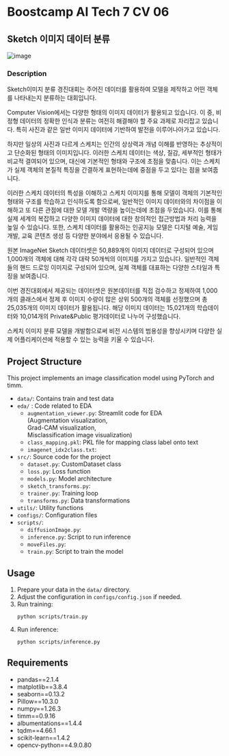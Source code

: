  # Boostcamp AI Tech 7 CV 06
 
## Sketch 이미지 데이터 분류
![image](https://github.com/user-attachments/assets/42997a1b-a4c3-4e5c-b67d-92b217dd277a)
### Description
Sketch이미지 분류 경진대회는 주어진 데이터를 활용하여 모델을 제작하고 어떤 객체를 나타내는지 분류하는 대회입니다.

Computer Vision에서는 다양한 형태의 이미지 데이터가 활용되고 있습니다. 이 중, 비정형 데이터의 정확한 인식과 분류는 여전히 해결해야 할 주요 과제로 자리잡고 있습니다. 특히 사진과 같은 일반 이미지 데이터에 기반하여 발전을 이루어나아가고 있습니다.

하지만 일상의 사진과 다르게 스케치는 인간의 상상력과 개념 이해를 반영하는 추상적이고 단순화된 형태의 이미지입니다. 이러한 스케치 데이터는 색상, 질감, 세부적인 형태가 비교적 결여되어 있으며, 대신에 기본적인 형태와 구조에 초점을 맞춥니다. 이는 스케치가 실제 객체의 본질적 특징을 간결하게 표현하는데에 중점을 두고 있다는 점을 보여줍니다.

이러한 스케치 데이터의 특성을 이해하고 스케치 이미지를 통해 모델이 객체의 기본적인 형태와 구조를 학습하고 인식하도록 함으로써, 일반적인 이미지 데이터와의 차이점을 이해하고 또 다른 관점에 대한 모델 개발 역량을 높이는데에 초점을 두었습니다. 이를 통해 실제 세계의 복잡하고 다양한 이미지 데이터에 대한 창의적인 접근방법과 처리 능력을 높일 수 있습니다. 또한, 스케치 데이터를 활용하는 인공지능 모델은 디지털 예술, 게임 개발, 교육 콘텐츠 생성 등 다양한 분야에서 응용될 수 있습니다.

원본 ImageNet Sketch 데이터셋은 50,889개의 이미지 데이터로 구성되어 있으며 1,000개의 객체에 대해 각각 대략 50개씩의 이미지를 가지고 있습니다. 일반적인 객체들의 핸드 드로잉 이미지로 구성되어 있으며, 실제 객체를 대표하는 다양한 스타일과 특징을 보여줍니다. 

이번 경진대회에서 제공되는 데이터셋은 원본데이터를 직접 검수하고 정제하여 1,000개의 클래스에서 정제 후 이미지 수량이 많은 상위 500개의 객체를 선정했으며 총 25,035개의 이미지 데이터가 활용됩니다. 해당 이미지 데이터는 15,021개의 학습데이터와 10,014개의 Private&Public 평가데이터로 나누어 구성했습니다.

스케치 이미지 분류 모델을 개발함으로써 비전 시스템의 범용성을 향상시키며 다양한 실제 어플리케이션에 적용할 수 있는 능력을 키울 수 있습니다.

## Project Structure
This project implements an image classification model using PyTorch and timm.
- `data/`: Contains train and test data
- `eda/` : Code related to EDA
  - `augmentation_viewer.py`: Streamlit code for EDA  
(Augmentation visualization,  
Grad-CAM visualization,  
Misclassification image visualization)
  - `class_mapping.pkl`: PKL file for mapping class label onto text
  - `imagenet_idx2class.txt`: 
- `src/`: Source code for the project
  - `dataset.py`: CustomDataset class
  - `loss.py`: Loss function
  - `models.py`: Model architecture
  - `sketch_transforms.py`:
  - `trainer.py`: Training loop
  - `transforms.py`: Data transformations
- `utils/`: Utility functions
- `configs/`: Configuration files
- `scripts/`:
  - `diffusionImage.py`:
  - `inference.py`: Script to run inference
  - `moveFiles.py`: 
  - `train.py`: Script to train the model
  

## Usage

1. Prepare your data in the `data/` directory.
2. Adjust the configuration in `configs/config.json` if needed.
3. Run training:
   ```
   python scripts/train.py
   ```
4. Run inference:
   ```
   python scripts/inference.py
   ```

## Requirements

- pandas==2.1.4
- matplotlib==3.8.4
- seaborn==0.13.2
- Pillow==10.3.0
- numpy==1.26.3
- timm==0.9.16
- albumentations==1.4.4
- tqdm==4.66.1
- scikit-learn==1.4.2
- opencv-python==4.9.0.80

